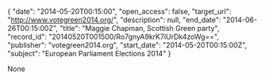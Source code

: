 {
  "date": "2014-05-20T00:15:00", 
  "open_access": false, 
  "target_url": "http://www.votegreen2014.org/", 
  "description": null, 
  "end_date": "2014-06-26T00:15:00Z", 
  "title": "Maggie Chapman, Scottish Green party", 
  "record_id": "20140520T001500/Ro7gnyA9krK7iUrDk4zoWg==", 
  "publisher": "votegreen2014.org", 
  "start_date": "2014-05-20T00:15:00Z", 
  "subject": "European Parliament Elections 2014"
}

None